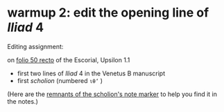 # warmup 2: edit the opening line of *Iliad* 4

Editing assignment: 


on [folio 50 recto](http://www.homermultitext.org/ict2/?urn=urn:cite2:hmt:e3bifolio.v1:E3_49v_50r) of the Escorial, Upsilon 1.1


- first two lines of *Iliad* 4 in the Venetus B manuscript
- first *scholion*  (numbered `ιθ‘` )


(Here are the [remnants of the scholion's note marker](http://www.homermultitext.org/ict2/?urn=urn:cite2:hmt:e3bifolio.v1:E3_49v_50r@0.5324,0.1857,0.008684,0.02231) to help you find it in the notes.)